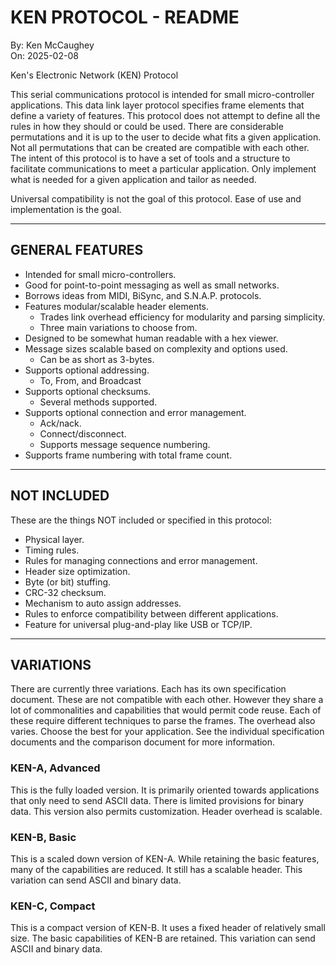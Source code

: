 KEN PROTOCOL - README
=====================
By: Ken McCaughey  
On: 2025-02-08  

<!-- In MarkDownd format. -->
<!-- Page breaks set for MarkText, US letter, with 10 top & bot.-->

Ken's Electronic Network (KEN) Protocol 

This serial communications protocol is intended for small micro-controller 
applications. This data link layer protocol specifies frame elements that 
define a variety of features. This protocol does not attempt to define all 
the rules in how they should or could be used. There are considerable 
permutations and it is up to the user to decide what fits a given 
application. Not all permutations that can be created are compatible with 
each other. The intent of this protocol is to have a set of tools and a 
structure to facilitate communications to meet a particular application. 
Only implement what is needed for a given application and tailor as needed. 
 
Universal compatibility is not the goal of this protocol. Ease of use and 
implementation is the goal.

--------------------------------------------------------------------------

## GENERAL FEATURES

- Intended for small micro-controllers.
- Good for point-to-point messaging as well as small networks.
- Borrows ideas from MIDI, BiSync, and S.N.A.P. protocols.
- Features modular/scalable header elements.
  * Trades link overhead efficiency for modularity and parsing simplicity.
  * Three main variations to choose from.
- Designed to be somewhat human readable with a hex viewer.
- Message sizes scalable based on complexity and options used.
  * Can be as short as 3-bytes.
- Supports optional addressing.
  - To, From, and Broadcast
- Supports optional checksums.
  * Several methods supported.
- Supports optional connection and error management.
  * Ack/nack.
  * Connect/disconnect.
  * Supports message sequence numbering.
- Supports frame numbering with total frame count.

<div style="page-break-before: always;"></div>

--------------------------------------------------------------------------

## NOT INCLUDED
  
These are the things NOT included or specified in this protocol:

- Physical layer.
- Timing rules.
- Rules for managing connections and error management.
- Header size optimization.
- Byte (or bit) stuffing.
- CRC-32 checksum.
- Mechanism to auto assign addresses.
- Rules to enforce compatibility between different applications.
- Feature for universal plug-and-play like USB or TCP/IP.

--------------------------------------------------------------------------

## VARIATIONS

There are currently three variations. Each has its own specification 
document. These are not compatible with each other. However they share a 
lot of commonalities and capabilities that would permit code reuse. Each 
of these require different techniques to parse the frames. The overhead
also varies. Choose the best for your application. See the individual
specification documents and the comparison document for more information.

### KEN-A, Advanced

This is the fully loaded version. It is primarily oriented towards 
applications that only need to send ASCII data. There is limited 
provisions for binary data. This version also permits customization.
Header overhead is scalable.

### KEN-B, Basic

This is a scaled down version of KEN-A. While retaining the basic features,
many of the capabilities are reduced. It still has a scalable header. This
variation can send ASCII and binary data.

### KEN-C, Compact

This is a compact version of KEN-B. It uses a fixed header of relatively
small size. The basic capabilities of KEN-B are retained. This variation 
can send ASCII and binary data.

